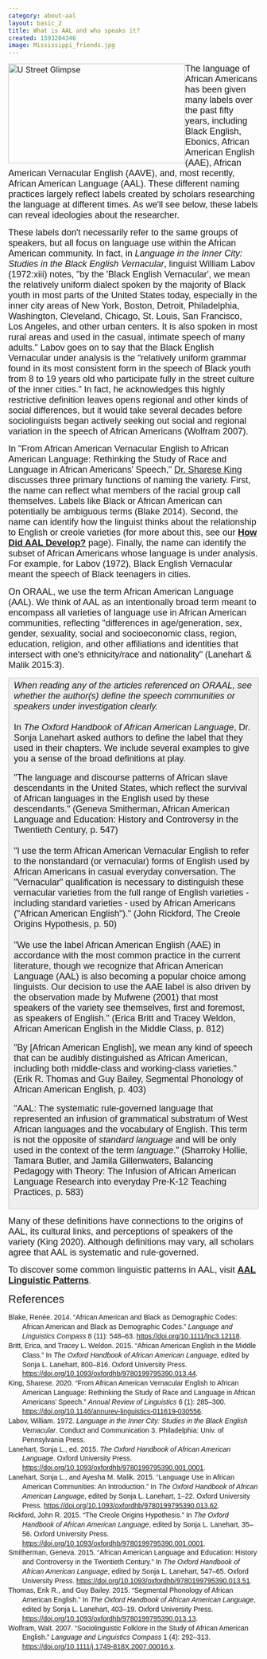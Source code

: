 ```yaml
---
category: about-aal
layout: basic_2
title: What is AAL and who speaks it?
created: 1593204346
image: Mississippi_friends.jpg
---
```

<p><big><span class="marker"><span style="font-size: 16px;"><span><img alt="U Street Glimpse" class="media-element file-default" data-delta="1" data-fid="38" data-media-element="1" src="assets/img/u-street-glimpse.jpg" style="width: 356px; height: 200px; float: left;" typeof="foaf:Image"></span></span></span></big></p><p><span style="font-size:18px;"><span style="font-family:Arial,Helvetica,sans-serif;">The language of African Americans has been given many labels over the past fifty years, including Black English, Ebonics, African American English (AAE), African American Vernacular English (AAVE), and, most recently, African American Language (AAL). These different naming practices largely reflect labels created by scholars researching the language at different times. As we'll see below, these labels can reveal ideologies about the researcher.</span></span></p><p><span style="font-size:18px;"><span style="font-family:Arial,Helvetica,sans-serif;">These labels don't necessarily refer to the same groups of speakers, but all focus on language use within the African American community. In fact, in <em>Language in the Inner City: Studies in the Black English Vernacular</em>, linguist William Labov (1972:xiii) notes, "by the 'Black English Vernacular', we mean the relatively uniform dialect spoken by the majority of Black youth in most parts of the United States today, especially in the inner city areas of New York, Boston, Detroit, Philadelphia, Washington, Cleveland, Chicago, St. Louis, San Francisco, Los Angeles, and other urban centers. It is also spoken in most rural areas and used in the casual, intimate speech of many adults." Labov goes on to say that the Black English Vernacular under analysis is the "relatively uniform grammar found in its most consistent form in the speech of Black youth from 8 to 19 years old who participate fully in the street culture of the&nbsp;inner cities." In fact, he acknowledges this highly restrictive definition leaves opens regional and other kinds of social differences, but it would take several decades before sociolinguists began actively seeking out social and regional variation in the speech of African Americans (Wolfram 2007).</span></span></p><p><span style="font-size:18px;"><span style="font-family:Arial,Helvetica,sans-serif;">In "From African American Vernacular English to African American Language: Rethinking the Study of Race and Language in African Americans' Speech," <a href="https://www.drshareseking.com/" target="_blank">Dr. Sharese King</a> discusses three primary functions of naming the variety. First, the name can reflect what members of the racial group call themselves. Labels like Black or African American can potentially be ambiguous terms (Blake 2014). Second, the name can identify how the linguist thinks about the relationship to English or creole varieties (for more about this, see our <strong><a href="/AAL/Development">How Did AAL Develop?</a></strong> page). Finally, the name can identify the subset of African Americans whose language is under analysis. For example, for Labov (1972), Black English Vernacular meant the speech of Black teenagers in cities. </span></span></p><p><span style="font-size:18px;"><span style="font-family:Arial,Helvetica,sans-serif;">On ORAAL, we use the term African American Language (AAL). We think of AAL as an intentionally broad term meant to encompass all varieties of language use in African American communities, reflecting "differences in age/generation, sex, gender, sexuality, social and socioeconomic class, region, education, religion, and other affiliations and identities that intersect with one's ethnicity/race and nationality" (Lanehart &amp; Malik 2015:3).</span></span></p><div style="background:#eeeeee;border:1px solid #cccccc;padding:5px 10px;"><span style="font-family:Arial,Helvetica,sans-serif;"><span style="font-size:18px;"><em>When reading any of the articles referenced on ORAAL, see whether the author(s) define the speech communities or speakers under investigation clearly.</em><br><br>In <em>The Oxford Handbook of African American Language</em>, Dr. Sonja Lanehart asked authors to define the label that they used in their chapters. We include several examples to give you a sense of the broad definitions at play.</span></span><br><br><span style="font-size:18px;"><span style="font-family:Arial,Helvetica,sans-serif;">"The language and discourse patterns of African slave descendants in the United States, which reflect the survival of African languages in the English used by these descendants." (Geneva Smitherman, African American Language and Education: History and Controversy in the Twentieth Century, p. 547)<br><br>"I use the term African American Vernacular English to refer to the nonstandard (or vernacular) forms of English used by African Americans in casual everyday conversation. The "Vernacular" qualification is necessary to distinguish these vernacular varieties from the full range of English varieties - including standard varieties - used by African Americans ("African American English")." (John Rickford, The Creole Origins Hypothesis, p. 50)<br><br>"We use the label African American English (AAE) in accordance with the most common practice in the&nbsp;current literature, though we recognize that African American Language (AAL) is also becoming a popular choice among linguists. Our decision to use the AAE label is also driven by the observation made by Mufwene (2001) that most speakers of the variety see themselves, first and foremost, as speakers of English." (Erica Britt and Tracey Weldon, African American English in the Middle Class, p. 812)</span></span><br><br><span style="font-size:18px;"><span style="font-family:Arial,Helvetica,sans-serif;">"By [African American English], we mean any kind of speech that can be audibly distinguished as African American, including both middle-class and working-class varieties." (Erik R. Thomas and Guy Bailey, Segmental Phonology of African American English, p. 403)</span></span><br><br><span style="font-size:18px;"><span style="font-family:Arial,Helvetica,sans-serif;">"AAL: The systematic rule-governed language that represented an infusion of grammatical substratum of West African languages and the vocabulary of English. This term is not the&nbsp;opposite of <em>standard language</em> and will be only used in the context of the&nbsp;term <em>language</em>." (Sharroky Hollie, Tamara Butler, and Jamila Gillenwaters, Balancing Pedagogy with Theory: The Infusion of African American Language Research into everyday Pre-K-12 Teaching Practices, p. 583)</span></span><br>&nbsp;</div><p><span style="font-size:18px;"><span style="font-family:Arial,Helvetica,sans-serif;">Many of these definitions have connections&nbsp;to the origins of AAL, its cultural links, and perceptions of speakers of the variety (King 2020). Although definitions may vary, all scholars agree&nbsp;that AAL&nbsp;is systematic and rule-governed.</span></span></p><p><span style="font-size:18px;"><span style="font-family:Arial,Helvetica,sans-serif;">To discover some common linguistic patterns in AAL, visit <strong><a href="/AAL/Linguistic-Patterns">AAL Linguistic Patterns</a></strong>.</span></span></p><p><span style="font-size:22px;"><span style="font-family:Trebuchet MS,Helvetica,sans-serif;">References</span></span></p><div class="csl-bib-body" style="line-height: 1.35; margin-left: 2em; text-indent:-2em;"><div class="csl-entry"><span style="font-family:Arial,Helvetica,sans-serif;">Blake, Renée. 2014. “African American and Black as Demographic Codes: African American and Black as Demographic Codes.” <i>Language and Linguistics Compass</i> 8 (11): 548–63. <a href="https://doi.org/10.1111/lnc3.12118">https://doi.org/10.1111/lnc3.12118</a>.</span></div><div class="csl-entry"><span style="font-family:Arial,Helvetica,sans-serif;">Britt, Erica, and Tracey L. Weldon. 2015. “African American English in the Middle Class.” In <i>The Oxford Handbook of African American Language</i>, edited by Sonja L. Lanehart, 800–816. Oxford University Press. <a href="https://doi.org/10.1093/oxfordhb/9780199795390.013.44">https://doi.org/10.1093/oxfordhb/9780199795390.013.44</a>.</span></div><div class="csl-entry"><span style="font-family:Arial,Helvetica,sans-serif;">King, Sharese. 2020. “From African American Vernacular English to African American Language: Rethinking the Study of Race and Language in African Americans’ Speech.” <i>Annual Review of Linguistics</i> 6 (1): 285–300. <a href="https://doi.org/10.1146/annurev-linguistics-011619-030556">https://doi.org/10.1146/annurev-linguistics-011619-030556</a>.</span></div><div class="csl-entry"><span style="font-family:Arial,Helvetica,sans-serif;">Labov, William. 1972. <i>Language in the Inner City: Studies in the Black English Vernacular</i>. Conduct and Communication 3. Philadelphia: Univ. of Pennsylvania Press.</span></div><div class="csl-entry"><span style="font-family:Arial,Helvetica,sans-serif;">Lanehart, Sonja L., ed. 2015. <i>The Oxford Handbook of African American Language</i>. Oxford University Press. <a href="https://doi.org/10.1093/oxfordhb/9780199795390.001.0001">https://doi.org/10.1093/oxfordhb/9780199795390.001.0001</a>.</span></div><div class="csl-entry"><span style="font-family:Arial,Helvetica,sans-serif;">Lanehart, Sonja L., and Ayesha M. Malik. 2015. “Language Use in African American Communities: An Introduction.” In <i>The Oxford Handbook of African American Language</i>, edited by Sonja L. Lanehart, 1–22. Oxford University Press. <a href="https://doi.org/10.1093/oxfordhb/9780199795390.013.62">https://doi.org/10.1093/oxfordhb/9780199795390.013.62</a>.</span></div><div class="csl-entry"><span style="font-family:Arial,Helvetica,sans-serif;">Rickford, John R. 2015. “The Creole Origins Hypothesis.” In <i>The Oxford Handbook of African American Language</i>, edited by Sonja L. Lanehart, 35–56. Oxford University Press. <a href="https://doi.org/10.1093/oxfordhb/9780199795390.001.0001">https://doi.org/10.1093/oxfordhb/9780199795390.001.0001</a>.</span></div><div class="csl-entry"><span style="font-family:Arial,Helvetica,sans-serif;">Smitherman, Geneva. 2015. “African American Language and Education: History and Controversy in the Twentieth Century.” In <i>The Oxford Handbook of African American Language</i>, edited by Sonja L. Lanehart, 547–65. Oxford University Press. <a href="https://doi.org/10.1093/oxfordhb/9780199795390.013.51">https://doi.org/10.1093/oxfordhb/9780199795390.013.51</a>.</span></div><div class="csl-entry"><span style="font-family:Arial,Helvetica,sans-serif;">Thomas, Erik R., and Guy Bailey. 2015. “Segmental Phonology of African American English.” In <i>The Oxford Handbook of African American Language</i>, edited by Sonja L. Lanehart, 403–19. Oxford University Press. <a href="https://doi.org/10.1093/oxfordhb/9780199795390.013.13">https://doi.org/10.1093/oxfordhb/9780199795390.013.13</a>.</span></div><div class="csl-entry"><span style="font-family:Arial,Helvetica,sans-serif;">Wolfram, Walt. 2007. “Sociolinguistic Folklore in the Study of African American English.” <i>Language and Linguistics Compass</i> 1 (4): 292–313. <a href="https://doi.org/10.1111/j.1749-818X.2007.00016.x">https://doi.org/10.1111/j.1749-818X.2007.00016.x</a>.</span></div></div>
